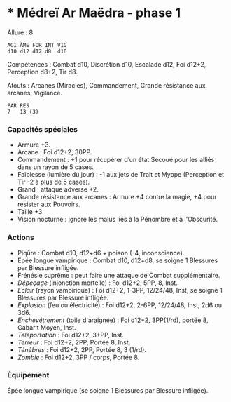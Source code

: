 # * Médreï Ar Maëdra - phase 1

Allure : 8

	AGI	ÂME	FOR	INT	VIG
	d10	d12	d12	d8	d10

Compétences : Combat d10, Discrétion d10, Escalade d12, Foi d12+2, Perception d8+2, Tir d8.

Atouts : Arcanes (Miracles), Commandement, Grande résistance aux arcanes, Vigilance.

	PAR	RES
	7	13 (3)

### Capacités spéciales
- Armure +3.
- Arcane : Foi d12+2, 30PP.
- Commandement : +1 pour récupérer d’un état Secoué pour les alliés dans un rayon de 5 cases.
- Faiblesse (lumière du jour) : -1 aux jets de Trait et Myope (Perception et Tir -2 à plus de 5 cases).
- Grand : attaque adverse +2.
- Grande résistance aux arcanes : Armure +4 contre la magie, +4 pour résister aux Pouvoirs.
- Taille +3.
- Vision nocturne : ignore les malus liés à la Pénombre et à l'Obscurité.

### Actions
- Piqûre : Combat d10, d12+d6 + poison (-4, inconscience).
- Épée longue vampirique : Combat d10, d12+d8, se soigne 1 Blessures par Blessure infligée.
- Frénésie suprême : peut faire une attaque de Combat supplémentaire.
- _Dépeçage_ (injonction mortelle) : Foi d12+2, 5PP, 8, Inst.
- _Eclair_ (rayon vampirique) : Foi d12+2, 1-3PP, 12/24/48, Inst, se soigne 1 Blessures par Blessure infligée.
- _Explosion_ (feu ou électricité) : Foi d12+2, 2-6PP, 12/24/48, Inst, 2d6 ou 3d6.
- _Enchevêtrement_ (toile d'araignée) : Foi d12+2, 3PP(1/rd), portée 8, Gabarit Moyen, Inst.
- _Téléportation_ : Foi d12+2, 3+PP, Inst.
- _Terreur_ : Foi d12+2, 2PP, Portée 8, Inst.
- _Ténèbres_ : Foi d12+2, 2PP, Portée 8, 3 (1/rd).
- _Zombie_ : Foi d12+2, 3PP / corps, Portée 8.

### Équipement
Épée longue vampirique (se soigne 1 Blessures par Blessure infligée).

